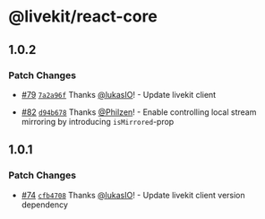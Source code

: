 # @livekit/react-core

## 1.0.2

### Patch Changes

- [#79](https://github.com/livekit/livekit-react/pull/79) [`7a2a96f`](https://github.com/livekit/livekit-react/commit/7a2a96fbe028b57df9c7b6bd8c1ea82bf003e536) Thanks [@lukasIO](https://github.com/lukasIO)! - Update livekit client

* [#82](https://github.com/livekit/livekit-react/pull/82) [`d94b678`](https://github.com/livekit/livekit-react/commit/d94b678dea341f3fc5666f0e3567710df8295bcd) Thanks [@Philzen](https://github.com/Philzen)! - Enable controlling local stream mirroring by introducing `isMirrored`-prop

## 1.0.1

### Patch Changes

- [#74](https://github.com/livekit/livekit-react/pull/74) [`cfb4708`](https://github.com/livekit/livekit-react/commit/cfb4708ad5497a7f6babb3208bec9c70e5b04879) Thanks [@lukasIO](https://github.com/lukasIO)! - Update livekit client version dependency
